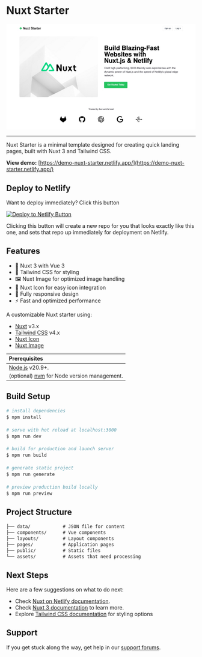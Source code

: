 # Nuxt Starter

![Netlify + Nuxt Starter Preview](nuxt-starter-preview.jpg)

---

Nuxt Starter is a minimal template designed for creating quick landing pages, built with Nuxt 3 and Tailwind CSS.

**View demo:** [https://demo-nuxt-starter.netlify.app/](https://demo-nuxt-starter.netlify.app/)

## Deploy to Netlify

Want to deploy immediately? Click this button

[![Deploy to Netlify Button](https://www.netlify.com/img/deploy/button.svg)](https://app.netlify.com/start/deploy?repository=https://github.com/netlify-templates/nuxt-starter)

Clicking this button will create a new repo for you that looks exactly like this one, and sets that repo up immediately for deployment on Netlify.

## Features

- 🚀 Nuxt 3 with Vue 3
- 🎨 Tailwind CSS for styling
- 🖼️ Nuxt Image for optimized image handling
- 🎯 Nuxt Icon for easy icon integration
- 📱 Fully responsive design
- ⚡ Fast and optimized performance

A customizable Nuxt starter using:

- [Nuxt](https://nuxt.com/) v3.x
- [Tailwind CSS](https://tailwindcss.com/) v4.x
- [Nuxt Icon](https://nuxt.com/modules/icon)
- [Nuxt Image](https://nuxt.com/modules/image)

| Prerequisites             |
| :------------------------ |
| [Node.js](https://nodejs.org/) v20.9+. |
| (optional) [nvm](https://github.com/nvm-sh/nvm) for Node version management. |


## Build Setup

```bash
# install dependencies
$ npm install

# serve with hot reload at localhost:3000
$ npm run dev

# build for production and launch server
$ npm run build

# generate static project
$ npm run generate

# preview production build locally
$ npm run preview
```

## Project Structure

```
├── data/            # JSON file for content
├── components/      # Vue components
├── layouts/         # Layout components
├── pages/           # Application pages
├── public/          # Static files
└── assets/          # Assets that need processing
```

## Next Steps

Here are a few suggestions on what to do next:

- Check [Nuxt on Netlify documentation](https://docs.netlify.com/frameworks/nuxt/).
- Check [Nuxt 3 documentation](https://nuxt.com/docs/getting-started/introduction) to learn more.
- Explore [Tailwind CSS documentation](https://tailwindcss.com/docs) for styling options

## Support

If you get stuck along the way, get help in our [support forums](https://answers.netlify.com/).